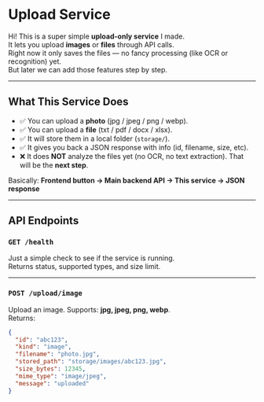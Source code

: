 # Upload Service 

Hi! This is a super simple **upload-only service** I made.  
It lets you upload **images** or **files** through API calls.  
Right now it only saves the files — no fancy processing (like OCR or recognition) yet.  
But later we can add those features step by step.  

---

## What This Service Does

- ✅ You can upload a **photo** (jpg / jpeg / png / webp).  
- ✅ You can upload a **file** (txt / pdf / docx / xlsx).  
- ✅ It will store them in a local folder (`storage/`).  
- ✅ It gives you back a JSON response with info (id, filename, size, etc).  
- ❌ It does **NOT** analyze the files yet (no OCR, no text extraction). That will be the **next step**.

Basically: **Frontend button → Main backend API → This service → JSON response** 

---

## API Endpoints

### `GET /health`
Just a simple check to see if the service is running.  
Returns status, supported types, and size limit.

---

### `POST /upload/image`
Upload an image. Supports: **jpg, jpeg, png, webp**.  
Returns:
```json
{
  "id": "abc123",
  "kind": "image",
  "filename": "photo.jpg",
  "stored_path": "storage/images/abc123.jpg",
  "size_bytes": 12345,
  "mime_type": "image/jpeg",
  "message": "uploaded"
}
